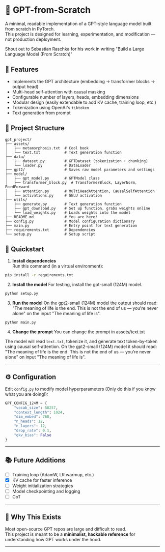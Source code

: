 # 🧠 GPT-from-Scratch

A minimal, readable implementation of a GPT-style language model built from scratch in PyTorch.  
This project is designed for learning, experimentation, and modification — not production deployment.

Shout out to Sebastian Raschka for his work in writing "Build a Large Language Model (From Scratch)"

## 🚀 Features

- Implements the GPT architecture (embedding → transformer blocks → output head)
- Multi-head self-attention with causal masking
- Configurable number of layers, heads, embedding dimensions
- Modular design (easily extendable to add KV cache, training loop, etc.)
- Tokenization using OpenAI's `tiktoken`
- Text generation from prompt

## 📁 Project Structure

```
gpt_project/
├── assets/
│   ├── metamorphosis.txt  # Cool book
│   └── text.txt           # Text generation function
├── data/
│   ├── dataset.py         # GPTDataset (tokenization + chunking)
│   └── loader.py          # DataLoader 
├── gpt2/                  # Saves raw model parameters and settings 
├── model/
│   ├── gpt_model.py       # GPTModel class
│   ├── transformer_block.py  # TransformerBlock, LayerNorm, FeedForward
│   ├── attention.py       # MultiHeadAttention, CausalSelfAttention
│   └── activations.py     # GELU activation
├── utils/
│   ├── generate.py        # Text generation function
│   ├── gpt_download.py    # Set up function, grabs weights online
│   └── load_weights.py    # Loads weights into the model
├── README.md              # You are here!
├── config.py              # Model configuration dictionary
├── main.py                # Entry point for text generation
├── requirements.txt       # Dependencies
└── setup.py               # Setup script 
```

## 🧪 Quickstart

1. **Install dependencies**  
Run this command (in a virtual environment):
```bash
pip install -r requirements.txt
```

2. **Install the model**
For testing, install the gpt-small (124M) model.
```bash
python setup.py
```

3. **Run the model**
On the gpt2-small (124M) model the output should read: "The meaning of life is the end. This is not the end of us — 
you're never alone" on the input "The meaning of life is".
```bash
python main.py
```
4. **Change the prompt**
You can change the prompt in assets/text.txt

The model will read `text.txt`, tokenize it, and generate text token-by-token using causal self-attention.
On the gpt2-small (124M) model it should read: "The meaning of life is the end. This is not the end of us — 
you're never alone" on input "The meaning of life is".

---

## ⚙️ Configuration

Edit `config.py` to modify model hyperparameters (Only do this if you know what you are doing!):
```python
GPT_CONFIG_124M = {
    "vocab_size": 50257,
    "context_length": 1024,
    "dim_embed": 768,
    "n_heads": 12,
    "n_layers": 12,
    "drop_rate": 0.1,
    "qkv_bias": False
}
```

---

## 📚 Future Additions

- [ ] Training loop (AdamW, LR warmup, etc.)
- [x] KV cache for faster inference
- [ ] Weight initialization strategies
- [ ] Model checkpointing and logging
- [ ] CoT

---

## 🧠 Why This Exists

Most open-source GPT repos are large and difficult to read.  
This project is meant to be a **minimalist, hackable reference** for understanding how GPT works under the hood.

---
